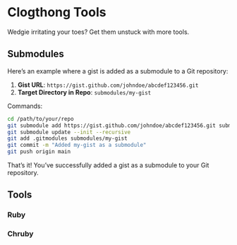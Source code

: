 # Clogthong Tools

Wedgie irritating your toes?  Get them unstuck with more tools.

## Submodules

Here’s an example where a gist is added as a submodule to a Git repository:

1. **Gist URL**: `https://gist.github.com/johndoe/abcdef123456.git`
2. **Target Directory in Repo**: `submodules/my-gist`

Commands:

```sh
cd /path/to/your/repo
git submodule add https://gist.github.com/johndoe/abcdef123456.git submodules/my-gist
git submodule update --init --recursive
git add .gitmodules submodules/my-gist
git commit -m "Added my-gist as a submodule"
git push origin main
```

That’s it! You’ve successfully added a gist as a submodule to your Git repository.

## Tools

### Ruby

### Chruby
